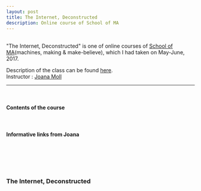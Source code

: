 ```yaml
---
layout: post
title: The Internet, Deconstructed
description: Online course of School of MA
---
```


<br/>
"The Internet, Deconstructed" is one of online courses of <a href="http://schoolofma.org" target="blank">School of MA</a>(machines, making & make-believe), which I had taken on May-June, 2017.

<p>
Description of the class can be found <a href="http://schoolofma.org/internet-deconstructed/" target="blank">here</a>.
<br/>
Instructor : <a href="http://janavirgin.com/" target="blank">Joana Moll</a>
</p>


***

<br/>
<h4>Contents of the course</h4>
<br/>


<h4>Informative links from Joana</h4>
<br/>


<br/><br/>
### The Internet, Deconstructed
